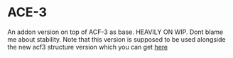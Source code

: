 # ACE-3
An addon version on top of ACF-3 as base. HEAVILY ON WIP. Dont blame me about stability. Note that this version is supposed to be used alongside the new acf3 structure version which you can get [here](https://github.com/Stooberton/ACF-3/tree/restructuring)
